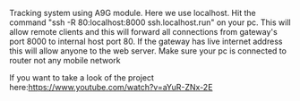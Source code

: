 Tracking system using A9G module. Here we use  localhost. Hit the command "ssh -R 80:localhost:8000 ssh.localhost.run" on your pc. This will allow remote clients and this will forward all connections from gateway's port 8000 to internal host port 80. If the gateway has live internet address this will allow anyone to the web server. Make sure your pc is connected to router not any mobile network

If you want to take a look of the project here:https://www.youtube.com/watch?v=aYuR-ZNx-2E
